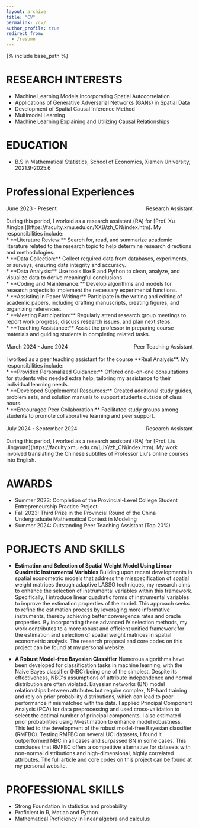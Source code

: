 ```yaml
---
layout: archive
title: "CV"
permalink: /cv/
author_profile: true
redirect_from:
  - /resume
---
```


{% include base_path %}

RESEARCH INTERESTS
======
* Machine Learning Models Incorporating Spatial Autocorrelation
*	Applications of Generative Adversarial Networks (GANs) in Spatial Data
* Development of Spatial Causal Inference Method
*	Multimodal Learning
* Machine Learning Explaining and Utilizing Causal Relationships


EDUCATION
======
* B.S in Mathematical Statistics, School of Economics, Xiamen University, 2021.9-2025.6
  
Professional Experiences
======
<div style="display: flex; justify-content: space-between;">
  <span>June 2023 - Present</span>
  <span>Research Assistant</span>
</div>  
<br>
During this period, I worked as a research assistant (RA) for [Prof. Xu Xingbai](https://faculty.xmu.edu.cn/XXB/zh_CN/index.htm). My responsibilities include:
<br>
* **Literature Review:** Search for, read, and summarize academic literature related to the research topic to help determine research directions and methodologies.<br>
* **Data Collection:** Collect required data from databases, experiments, or surveys, ensuring data integrity and accuracy.<br>
* **Data Analysis:** Use tools like R and Python to clean, analyze, and visualize data to derive meaningful conclusions.<br>
* **Coding and Maintenance:** Develop algorithms and models for research projects to implement the necessary experimental functions.<br>
* **Assisting in Paper Writing:** Participate in the writing and editing of academic papers, including drafting manuscripts, creating figures, and organizing references.<br>
* **Meeting Participation:** Regularly attend research group meetings to report work progress, discuss research issues, and plan next steps.<br>
* **Teaching Assistance:** Assist the professor in preparing course materials and guiding students in completing related tasks.<br>
<br>
<div style="display: flex; justify-content: space-between;">
  <span>March 2024 - June 2024</span>
  <span>Peer Teaching Assistant</span>
</div>  
<br>
I worked as a peer teaching assistant for the course **Real Analysis**. My responsibilities include:
<br>
* **Provided Personalized Guidance:** Offered one-on-one consultations for students who needed extra help, tailoring my assistance to their individual learning needs.<br>
* **Developed Supplemental Resources:** Created additional study guides, problem sets, and solution manuals to support students outside of class hours.<br>
* **Encouraged Peer Collaboration:** Facilitated study groups among students to promote collaborative learning and peer support.<br>
<br>
<div style="display: flex; justify-content: space-between;">
  <span>July 2024 - September 2024</span>
  <span>Research Assistant</span>
</div>  
<br>
During this period, I worked as a research assistant (RA) for [Prof. Liu Jingyuan](https://faculty.xmu.edu.cn/LJY/zh_CN/index.htm). My work involved translating the Chinese subtitles of Professor Liu's online courses into English.

AWARDS
======
* Summer 2023: Completion of the Provincial-Level College Student Entrepreneurship Practice Project
*	Fall 2023: Third Prize in the Provincial Round of the China Undergraduate Mathematical Contest in Modeling
*	Summer 2024: Outstanding Peer Teaching Assistant (Top 20%)

PORJECTS AND SKILLS
======
* **Estimation and Selection of Spatial Weight Model Using Linear Quadratic Instrumental Variables**
Building upon recent developments in spatial econometric models that address the misspecification of spatial weight matrices through adaptive LASSO techniques, my research aims to enhance the selection of instrumental variables within this framework. Specifically, I introduce linear quadratic forms of instrumental variables to improve the estimation properties of the model. This approach seeks to refine the estimation process by leveraging more informative instruments, thereby achieving better convergence rates and oracle properties. By incorporating these advanced IV selection methods, my work contributes to a more robust and efficient unified framework for the estimation and selection of spatial weight matrices in spatial econometric analysis.
The research proposal and core codes on this project can be found at my personal website.

* **A Robust Model-free Bayesian Classifier**
Numerous algorithms have been developed for classification tasks in machine learning, with the Naive Bayes classifier (NBC) being one of the simplest. Despite its effectiveness, NBC's assumptions of attribute independence and normal distribution are often violated. Bayesian networks (BN) model relationships between attributes but require complex, NP-hard training and rely on prior probability distributions, which can lead to poor performance if mismatched with the data. I applied Principal Component Analysis (PCA) for data preprocessing and used cross-validation to select the optimal number of principal components. I also estimated prior probabilities using M-estimation to enhance model robustness. This led to the development of the robust model-free Bayesian classifier (RMFBC). Testing RMFBC on several UCI datasets, I found it outperformed NBC in all cases and surpassed BN in some cases. This concludes that RMFBC offers a competitive alternative for datasets with non-normal distributions and high-dimensional, highly correlated attributes.
The full article and core codes on this project can be found at my personal website.

PROFESSIONAL SKILLS
======
* Strong Foundation in statistics and probability
*	Proficient in R, Matlab and Python
*	Mathematical Proficiency in linear algebra and calculus

